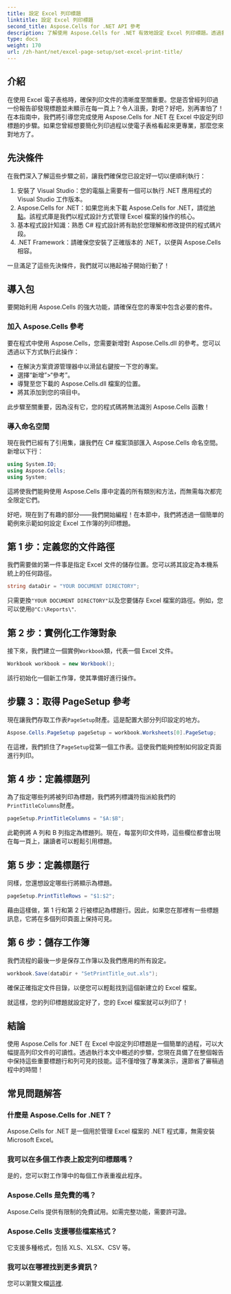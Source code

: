 ```yaml
---
title: 設定 Excel 列印標題
linktitle: 設定 Excel 列印標題
second_title: Aspose.Cells for .NET API 參考
description: 了解使用 Aspose.Cells for .NET 有效地設定 Excel 列印標題。透過我們的逐步指南簡化您的列印流程。
type: docs
weight: 170
url: /zh-hant/net/excel-page-setup/set-excel-print-title/
---
```

## 介紹

在使用 Excel 電子表格時，確保列印文件的清晰度至關重要。您是否曾經列印過一份報告卻發現標題並未顯示在每一頁上？令人沮喪，對吧？好吧，別再害怕了！在本指南中，我們將引導您完成使用 Aspose.Cells for .NET 在 Excel 中設定列印標題的步驟。如果您曾經想要簡化列印過程以使電子表格看起來更專業，那麼您來對地方了。

## 先決條件

在我們深入了解這些步驟之前，讓我們確保您已設定好一切以便順利執行：

1. 安裝了 Visual Studio：您的電腦上需要有一個可以執行 .NET 應用程式的 Visual Studio 工作版本。
2.  Aspose.Cells for .NET：如果您尚未下載 Aspose.Cells for .NET，請從[地點](https://releases.aspose.com/cells/net/)。該程式庫是我們以程式設計方式管理 Excel 檔案的操作的核心。
3. 基本程式設計知識：熟悉 C# 程式設計將有助於您理解和修改提供的程式碼片段。
4. .NET Framework：請確保您安裝了正確版本的 .NET，以便與 Aspose.Cells 相容。

一旦滿足了這些先決條件，我們就可以捲起袖子開始行動了！

## 導入包

要開始利用 Aspose.Cells 的強大功能，請確保在您的專案中包含必要的套件。 

### 加入 Aspose.Cells 參考

要在程式中使用 Aspose.Cells，您需要新增對 Aspose.Cells.dll 的參考。您可以透過以下方式執行此操作：

- 在解決方案資源管理器中以滑鼠右鍵按一下您的專案。
- 選擇“新增”>“參考”。
- 導覽至您下載的 Aspose.Cells.dll 檔案的位置。
- 將其添加到您的項目中。

此步驟至關重要，因為沒有它，您的程式碼將無法識別 Aspose.Cells 函數！

### 導入命名空間

現在我們已經有了引用集，讓我們在 C# 檔案頂部匯入 Aspose.Cells 命名空間。新增以下行：

```csharp
using System.IO;
using Aspose.Cells;
using System;
```

這將使我們能夠使用 Aspose.Cells 庫中定義的所有類別和方法，而無需每次都完全限定它們。

好吧，現在到了有趣的部分——我們開始編程！在本節中，我們將透過一個簡單的範例來示範如何設定 Excel 工作簿的列印標題。

## 第 1 步：定義您的文件路徑

我們需要做的第一件事是指定 Excel 文件的儲存位置。您可以將其設定為本機系統上的任何路徑。 

```csharp
string dataDir = "YOUR DOCUMENT DIRECTORY";
```

只需更換`"YOUR DOCUMENT DIRECTORY"`以及您要儲存 Excel 檔案的路徑。例如，您可以使用`@"C:\Reports\"`.

## 第 2 步：實例化工作簿對象

接下來，我們建立一個實例`Workbook`類，代表一個 Excel 文件。

```csharp
Workbook workbook = new Workbook();
```

該行初始化一個新工作簿，使其準備好進行操作。

## 步驟 3：取得 PageSetup 參考

現在讓我們存取工作表`PageSetup`財產。這是配置大部分列印設定的地方。

```csharp
Aspose.Cells.PageSetup pageSetup = workbook.Worksheets[0].PageSetup;
```

在這裡，我們抓住了`PageSetup`從第一個工作表。這使我們能夠控制如何設定頁面進行列印。

## 第 4 步：定義標題列

為了指定哪些列將被列印為標題，我們將列標識符指派給我們的`PrintTitleColumns`財產。 

```csharp
pageSetup.PrintTitleColumns = "$A:$B";
```

此範例將 A 列和 B 列指定為標題列。現在，每當列印文件時，這些欄位都會出現在每一頁上，讓讀者可以輕鬆引用標題。

## 第 5 步：定義標題行

同樣，您還想設定哪些行將顯示為標題。

```csharp
pageSetup.PrintTitleRows = "$1:$2";
```

藉由這樣做，第 1 行和第 2 行被標記為標題行。因此，如果您在那裡有一些標題訊息，它將在多個列印頁面上保持可見。

## 第 6 步：儲存工作簿

我們流程的最後一步是保存工作簿以及我們應用的所有設定。 

```csharp
workbook.Save(dataDir + "SetPrintTitle_out.xls");
```

確保正確指定文件目錄，以便您可以輕鬆找到這個新建立的 Excel 檔案。 

就這樣，您的列印標題就設定好了，您的 Excel 檔案就可以列印了！

## 結論

使用 Aspose.Cells for .NET 在 Excel 中設定列印標題是一個簡單的過程，可以大幅提高列印文件的可讀性。透過執行本文中概述的步驟，您現在具備了在整個報告中保持這些重要標題行和列可見的技能。這不僅增強了專業演示，還節省了審稿過程中的時間！

## 常見問題解答

### 什麼是 Aspose.Cells for .NET？
Aspose.Cells for .NET 是一個用於管理 Excel 檔案的 .NET 程式庫，無需安裝 Microsoft Excel。

### 我可以在多個工作表上設定列印標題嗎？
是的，您可以對工作簿中的每個工作表重複此程序。

### Aspose.Cells 是免費的嗎？
Aspose.Cells 提供有限制的免費試用。如需完整功能，需要許可證。

### Aspose.Cells 支援哪些檔案格式？
它支援多種格式，包括 XLS、XLSX、CSV 等。

### 我可以在哪裡找到更多資訊？
您可以瀏覽文檔[這裡](https://reference.aspose.com/cells/net/).